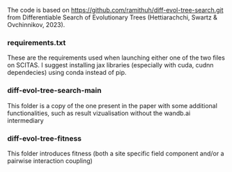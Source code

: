 The code is based on https://github.com/ramithuh/diff-evol-tree-search.git from Differentiable Search of Evolutionary Trees (Hettiarachchi, Swartz & Ovchinnikov, 2023). 

### requirements.txt ###
These are the requirements used when launching either one of the two files on SCITAS. 
I suggest installing jax libraries (especially with cuda, cudnn dependecies) using conda instead of pip.

### diff-evol-tree-search-main ###
This folder is a copy of the one present in the paper with some additional functionalities, such as result vizualisation without the wandb.ai intermediary

### diff-evol-tree-fitness ###
This folder introduces fitness (both a site specific field component and/or a pairwise interaction coupling)
